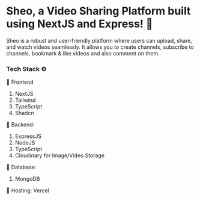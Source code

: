 # Sheo, a Video Sharing Platform built using NextJS and Express! 🚀

Sheo is a robust and user-friendly platform where users can upload, share, and watch videos seamlessly. It allows you to create channels, subscribe to channels, bookmark & like videos and also comment on them.

### Tech Stack ⚙️ <br/>
🔹 Frontend
 1. NextJS
 2. Tailwind
 3. TypeScript
 4. Shadcn

🔹 Backend: 
 1. ExpressJS
 2. NodeJS
 3. TypeScript
 4. Cloudinary for Image/Video Storage

🔹 Database: 
 1. MongoDB

🔹 Hosting: 
 Vercel
